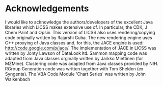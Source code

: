 # Acknowledgements #

I would like to acknowledge the authors/developers of the excellent Java libraries which LICSS makes extensive use of.  In particular, the CDK, J Chem Paint and Opsin.  This version of LICSS also uses rendering/copying code originally written by Rajarshi Guha.  The new rendering engine uses C++ proxying of Java classes and, for this, the JACE engine is used: http://code.google.com/p/jace/.  The implementation of JACE in LICSS was written by Jonty Lawson of DataLook ltd.  Sammon mapping code was adapted from Java classes orginally written by Jarkko Miettinen (for MZMine).  Clustering code was adapted from Java classes provided by NIH.  RGroup Generation code was written together with Tom Sheldon (ex Syngenta).  The VBA Code Module 'Chart Series' was written by John Walkenbach